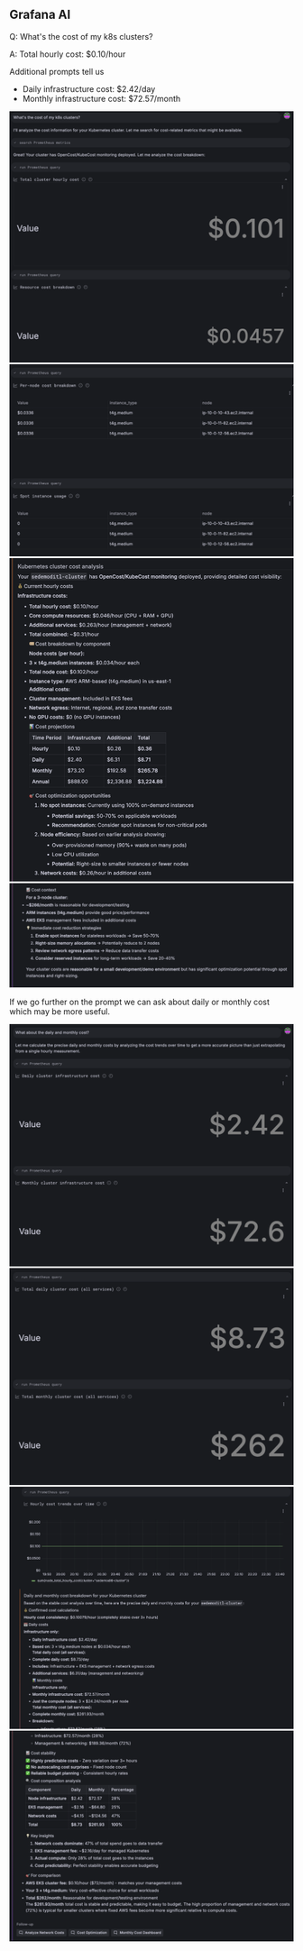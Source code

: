 ## Grafana AI
Q: What's the cost of my k8s clusters?

A: Total hourly cost: $0.10/hour

Additional prompts tell us 
- Daily infrastructure cost: $2.42/day
- Monthly infrastructure cost: $72.57/month

![prompt](/images/breakout_3/2.7-grafana-assistant-1.png)
![findings](/images/breakout_3/2.7-grafana-assistant-2.png)
![findings](/images/breakout_3/2.7-grafana-assistant-3.png)
![answer](/images/breakout_3/2.7-grafana-assistant-4.png)

If we go further on the prompt we can ask about daily or monthly cost which may be more useful.

![prompt](/images/breakout_3/2.7-grafana-assistant-5.png)
![findings](/images/breakout_3/2.7-grafana-assistant-6.png)
![findings](/images/breakout_3/2.7-grafana-assistant-7.png)
![answer](/images/breakout_3/2.7-grafana-assistant-8.png)
